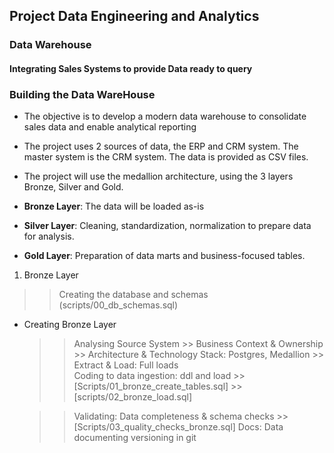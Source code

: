 ## Project Data Engineering and Analytics
### Data Warehouse

#### Integrating Sales Systems to provide Data ready to query 

### Building the Data WareHouse

- The objective is to develop a modern data warehouse to consolidate sales data and enable analytical reporting

- The project uses 2 sources of data, the ERP and CRM system. The master system is the CRM system. The data is provided as CSV files.

- The project will use the medallion architecture, using the 3 layers Bronze, Silver and Gold.

- **Bronze Layer**: The data will be loaded as-is

- **Silver Layer**: Cleaning, standardization, normalization to prepare data for analysis.

- **Gold Layer**: Preparation of data marts and business-focused tables.


01. Bronze Layer
>> Creating the database and schemas (scripts/00_db_schemas.sql)
- Creating Bronze Layer
    >> Analysing Source System
        >> Business Context & Ownership
        >> Architecture & Technology Stack: Postgres, Medallion 
        >> Extract & Load: Full loads        
    >> Coding to data ingestion: ddl and load
        >>[Scripts/01_bronze_create_tables.sql]
        >>[scripts/02_bronze_load.sql]

    >> Validating: Data completeness & schema checks
        >>[Scripts/03_quality_checks_bronze.sql]
    >> Docs: Data documenting versioning in git



